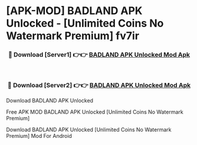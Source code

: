 # [APK-MOD] BADLAND APK Unlocked - [Unlimited Coins No Watermark Premium] fv7ir



<div align="center">
<h3>🔴 Download [Server1] 👉👉 <a href="https://momento.my/?title=BADLAND_APK_Unlocked">BADLAND APK Unlocked Mod Apk</a></h3><br>

<h3>🔴 Download [Server2] 👉👉 <a href="https://momento.my/?title=BADLAND_APK_Unlocked">BADLAND APK Unlocked Mod Apk</a></h3>
</div>



Download BADLAND APK Unlocked 

Free APK MOD BADLAND APK Unlocked [Unlimited Coins No Watermark Premium]

Download BADLAND APK Unlocked [Unlimited Coins No Watermark Premium] Mod For Android
